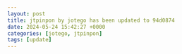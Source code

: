 ```yaml
---
layout: post
title: jtpinpon by jotego has been updated to 94d0874
date: 2024-05-24 15:42:27 +0000
categories: [jotego, jtpinpon]
tags: [update]
---
```


